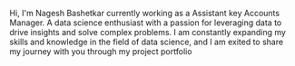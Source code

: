 Hi, I'm Nagesh Bashetkar currently working as a Assistant key Accounts Manager. A data science enthusiast with a passion for leveraging data to drive insights and solve complex problems.
I am constantly expanding my skills and knowledge in the field of data science, and I am exited to share my journey with you through my project portfolio 

